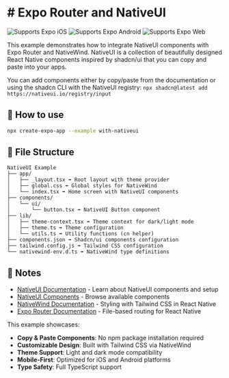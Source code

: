 # # Expo Router and NativeUI

<p>
  <!-- iOS -->
  <img alt="Supports Expo iOS" longdesc="Supports Expo iOS" src="https://img.shields.io/badge/iOS-4630EB.svg?style=flat-square&logo=APPLE&labelColor=999999&logoColor=fff" />
  <!-- Android -->
  <img alt="Supports Expo Android" longdesc="Supports Expo Android" src="https://img.shields.io/badge/Android-4630EB.svg?style=flat-square&logo=ANDROID&labelColor=A4C639&logoColor=fff" />
  <!-- Web -->
  <img alt="Supports Expo Web" longdesc="Supports Expo Web" src="https://img.shields.io/badge/web-4630EB.svg?style=flat-square&logo=GOOGLE-CHROME&labelColor=4285F4&logoColor=fff" />
</p>

This example demonstrates how to integrate NativeUI components with Expo Router and NativeWind. NativeUI is a collection of beautifully designed React Native components inspired by shadcn/ui that you can copy and paste into your apps.

You can add components either by copy/paste from the documentation or using the shadcn CLI with the NativeUI registry: `npx shadcn@latest add https://nativeui.io/registry/input`

## 🚀 How to use

```bash
npx create-expo-app --example with-nativeui
```

## 📁 File Structure
```
NativeUI Example
├── app/
│   ├── _layout.tsx ➡️ Root layout with theme provider
│   ├── global.css ➡️ Global styles for NativeWind
│   └── index.tsx ➡️ Home screen with NativeUI components
├── components/
│   └── ui/
│       └── button.tsx ➡️ NativeUI Button component
├── lib/
│   ├── theme-context.tsx ➡️ Theme context for dark/light mode
│   ├── theme.ts ➡️ Theme configuration
│   └── utils.ts ➡️ Utility functions (cn helper)
├── components.json ➡️ Shadcn/ui components configuration
├── tailwind.config.js ➡️ Tailwind CSS configuration
└── nativewind-env.d.ts ➡️ NativeWind type definitions
```

## 📝 Notes

- [NativeUI Documentation](https://www.nativeui.io/docs) - Learn about NativeUI components and setup
- [NativeUI Components](https://www.nativeui.io/components) - Browse available components
- [NativeWind Documentation](https://www.nativewind.dev/) - Styling with Tailwind CSS in React Native
- [Expo Router Documentation](https://docs.expo.dev/router/introduction/) - File-based routing for React Native

This example showcases:
- **Copy & Paste Components**: No npm package installation required
- **Customizable Design**: Built with Tailwind CSS via NativeWind
- **Theme Support**: Light and dark mode compatibility
- **Mobile-First**: Optimized for iOS and Android platforms
- **Type Safety**: Full TypeScript support